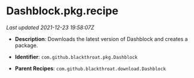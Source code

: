# Dashblock.pkg.recipe

_Last updated 2021-12-23 19:58:07Z_

- **Description**: Downloads the latest version of Dashblock and creates a package.

- **Identifier**: `com.github.blackthroat.pkg.Dashblock`

- **Parent Recipes**: `com.github.blackthroat.download.Dashblock`
